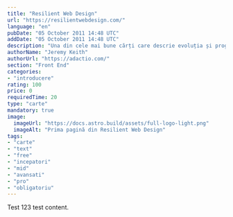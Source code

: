 ```yaml
---
title: "Resilient Web Design"
url: "https://resilientwebdesign.com/"
language: "en"
pubDate: "05 October 2011 14:48 UTC"
addDate: "05 October 2011 14:48 UTC"
description: "Una din cele mai bune cărți care descrie evoluția și progresul web development-ului de-a lungul anilor, și în care sunt explicate concepte de bază de la..."
authorName: "Jeremy Keith"
authorUrl: "https://adactio.com/"
section: "Front End"
categories:
- "introducere"
rating: 100
price: 0
requiredTime: 20
type: "carte"
mandatory: true
image:
  imageUrl: "https://docs.astro.build/assets/full-logo-light.png"
  imageAlt: "Prima pagină din Resilient Web Design"
tags:
- "carte"
- "text"
- "free"
- "incepatori"
- "mid"
- "avansati"
- "pro"
- "obligatoriu"
---
```


Test 123 test content.
